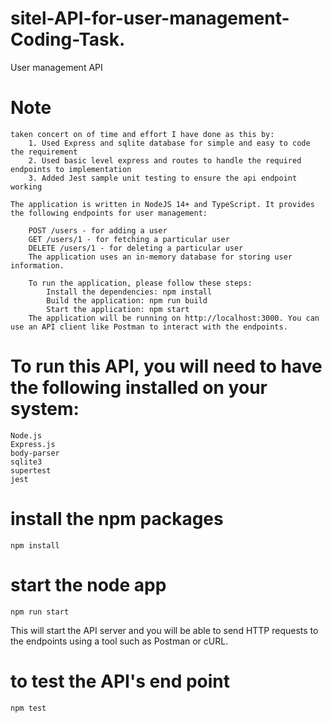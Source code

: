 # sitel-API-for-user-management-Coding-Task.
User management API

# Note
    taken concert on of time and effort I have done as this by:
        1. Used Express and sqlite database for simple and easy to code the requirement 
        2. Used basic level express and routes to handle the required endpoints to implementation 
        3. Added Jest sample unit testing to ensure the api endpoint working

    The application is written in NodeJS 14+ and TypeScript. It provides the following endpoints for user management:

        POST /users - for adding a user
        GET /users/1 - for fetching a particular user
        DELETE /users/1 - for deleting a particular user
        The application uses an in-memory database for storing user information.

        To run the application, please follow these steps:
            Install the dependencies: npm install
            Build the application: npm run build
            Start the application: npm start
        The application will be running on http://localhost:3000. You can use an API client like Postman to interact with the endpoints.

# To run this API, you will need to have the following installed on your system:
    Node.js
    Express.js
    body-parser
    sqlite3
    supertest
    jest

# install the npm packages
    npm install

# start the node app
    npm run start

This will start the API server and you will be able to send HTTP requests to the endpoints using a tool such as Postman or cURL.

# to test the API's end point
    npm test
